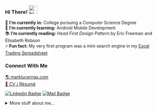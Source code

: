 ### Hi There! <img src="https://user-images.githubusercontent.com/1303154/88677602-1635ba80-d120-11ea-84d8-d263ba5fc3c0.gif" width="28px" alt="hi">

<!-- Image resize: https://gist.github.com/uupaa/f77d2bcf4dc7a294d109 -->
<!-- 🔭 **I’m currently working on:**                                                                                                                                  -->
<!-- [![ReadMe Card](https://github-readme-stats.vercel.app/api/pin/?username=marklcrns&repo=Generals-2.0&show_owner=true)](https://github.com/marklcrns/Generals-2.0)<br> -->
<!-- <img src="https://github.com/marklcrns/Generals-2.0/raw/master/demo/main.gif" width="600" alt="Generals-2.0 demo"><br>                                                -->
🏫 **I'm currently in:** College pursuing a Computer Science Degree<br>
🌱 **I’m currently learning:** Android Mobile Development<br>
📚 **I’m currently reading:** _Head First Design Pattern_ by Eric Freeman and Elisabeth Robson<br>
⚡ **Fun fact:** My very first program was a mini search engine in my [Excel Trading Spreadsheet](./resources/2019_PaperMoney_TradingSpreadsheet.xlsm)<br>

### Connect With Me

[🌎 marklucernas.com](https://marklucernas.com/)<br>
[📄 CV / Résumé](https://github.com/marklcrns/marklcrns/raw/main/resources/resume_lts.pdf)

<!-- Badges: https://shields.io/ -->
[![Linkedin Badge](https://img.shields.io/badge/-marklucernas-0e76a8?style=flat&labelColor=0e76a8&logo=linkedin&logoColor=white)](https://www.linkedin.com/in/marklucernas)
[![Mail Badge](https://img.shields.io/badge/-lucernas.mj-c0392b?style=flat&labelColor=c0392b&logo=gmail&logoColor=white)](mailto:lucernas.mj@gmail.com)

<details>

<summary>
  More stuff about me...
</summary>

<br>

I am an avid [Neovim](https://github.com/marklcrns/nvim-config) user who swing
trade stocks on the side. I also love playing guitar, reading psychology
books, and hiking.

Check out my [Zettelkasten](https://marklucernas.dev/)--some form of personal
blog inspired by Niklas Luhmman.

#### Github Stats

<!-- Stats: https://github.com/anuraghazra/github-readme-stats -->
<a href="https://github.com/marklcrns?tab=repositories">
  <img align="center" src="https://github-readme-stats.vercel.app/api?username=marklcrns&count_private=true&custom_title=Mark's%20Github%20Stats&show_icons=true&hide&theme=vue" />
</a>
<a href="https://github.com/marklcrns?tab=repositories">
  <img align="center" src="https://github-readme-stats.vercel.app/api/top-langs/?username=marklcrns&layout=compact&hide=html" />
</a>
<!-- Alternative -->
<!-- [![marklcrns's Github Stats](https://github-readme-stats.vercel.app/api?username=marklcrns&count_private=true&custom_title=Mark's%20Github%20Stats&show_icons=true&hide&theme=vue)](https://github.com/marklcrns?tab=repositories) -->
<!-- [![Top Langs](https://github-readme-stats.vercel.app/api/top-langs/?username=marklcrns&layout=compact&hide=html)](https://github.com/anuraghazra/github-readme-stats)                                                              -->

</details>
